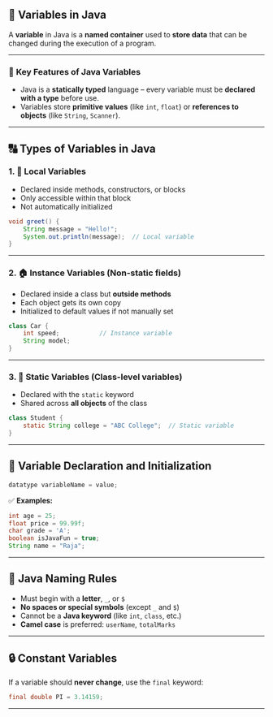 
## 🔧 **Variables in Java**

A **variable** in Java is a **named container** used to **store data** that can be changed during the execution of a program.

---

### 🧠 **Key Features of Java Variables**

* Java is a **statically typed** language – every variable must be **declared with a type** before use.
* Variables store **primitive values** (like `int`, `float`) or **references to objects** (like `String`, `Scanner`).

---

## 🔠 **Types of Variables in Java**

### 1. 🧱 **Local Variables**

* Declared inside methods, constructors, or blocks
* Only accessible within that block
* Not automatically initialized

```java
void greet() {
    String message = "Hello!";
    System.out.println(message);  // Local variable
}
```

---

### 2. 🏠 **Instance Variables (Non-static fields)**

* Declared inside a class but **outside methods**
* Each object gets its own copy
* Initialized to default values if not manually set

```java
class Car {
    int speed;           // Instance variable
    String model;
}
```

---

### 3. 🏢 **Static Variables (Class-level variables)**

* Declared with the `static` keyword
* Shared across **all objects** of the class

```java
class Student {
    static String college = "ABC College";  // Static variable
}
```

---

## 🧪 **Variable Declaration and Initialization**

```java
datatype variableName = value;
```

✅ **Examples:**

```java
int age = 25;
float price = 99.99f;
char grade = 'A';
boolean isJavaFun = true;
String name = "Raja";
```

---

## 🛑 **Java Naming Rules**

* Must begin with a **letter**, `_`, or `$`
* **No spaces or special symbols** (except `_` and `$`)
* Cannot be a **Java keyword** (like `int`, `class`, etc.)
* **Camel case** is preferred: `userName`, `totalMarks`

---

## 🔒 Constant Variables

If a variable should **never change**, use the `final` keyword:

```java
final double PI = 3.14159;
```

---
